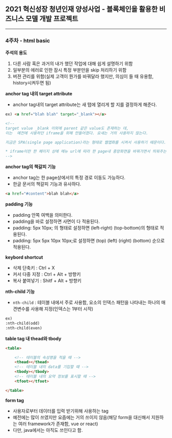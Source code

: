  ## 2021 혁신성장 청년인재 양성사업 - 블록체인을 활용한 비즈니스 모델 개발 프로젝트

___
 ### 4주차 - html basic

**주석의 용도**
1. 다른 사람 혹은 과거의 내가 했던 작업에 대해 쉽게 설명하기 위함
2. 일부분의 에러로 인한 잠시 특정 부분만을 skip 처리하기 위함
3. 버젼 관리를 위함(실제 고객이 뭔가를 바꿔달라 했지만, 의심이 들 때 유용함, history시켜두면 됨)


**anchor tag 내의 target attribute**
- anchor tag내의 target attribute는 새 탭에 열리게 할 지를 결정하게 해준다.

```html
ex) <a href="blah blah" target="_blank"></a>

<!-- 
target value _blank 이외에 parent 같은 value도 존재하는 데,
이는  예전에 사용하던 iframe을 위해 만들어졌다. 요새는 거의 사용하지 않는다. 

지금은 SPA(single page application)라는 형태로 웹앱화를 시켜서 사용하기 때문이다.

* iframe이란 한 페이지 상에 메뉴 url에 따라 한 page내 중앙화면을 바꿔가면서 띄워주는 것을 의미한다.
-->
``` 

**anchor tag의 책갈피 기능**
- anchor tag는 한 page상에서의 특정 경로 이동도 가능하다.
- 한글 문서의 책갈피 기능과 유사하다.

```html
<a href="#content">blah blah</a>
```

**padding 기능**
- padding 안쪽 여백을 의미한다.
- padding을 바로 설정하면 사면이 다 적용된다.
- padding: 5px 10px; 의 형태로 설정하면 (left-right) (top-bottom)의 형태로 적용된다.
- padding: 5px 5px 10px 10px;로 설정하면 (top) (left) (right) (bottom) 순으로 적용된다.

**keybord shortcut**
- 삭제 단축키 : Ctrl + X
- 커서 다중 지정 : Ctrl + Alt + 방향키
- 복사 붙여넣기 : Shitf + Alt + 방향키

**nth-child 기능**
- `nth-child` : 테이블 내에서 주로 사용함, 요소의 인덱스 패턴을 나타내는 하나의 매견변수를 사용해 지정(인덱스는 1부터 시작)

```html
ex)
:nth-child(odd)
:nth-child(even)
```

**table tag 내 thead와 tbody**
```html
<table>

    <!-- 테이블의 속성명을 적을 때 -->
    <thead></thead>
    <!-- 테이블 내의 data를 기입할 때 -->
    <tbody></tbody>
    <!-- 테이블 내의 요약 정보를 표시할 때 -->
    <tfoot></tfoot>

</table>
```

**form tag**
- 사용자로부터 데이터를 입력 받기위해 사용하는 tag
- 예전에는 많이 쓰였지만 요즘에는 거의 쓰이지 않음(해당 form을 대신해서 지원하는 여러 framework가 존재함, vue or react)
- 다만, java에서는 아직도 쓰인다고 함.
